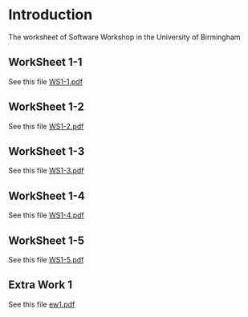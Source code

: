 # Introduction
The worksheet of Software Workshop in the University of Birmingham

## WorkSheet 1-1
See this file [WS1-1.pdf](Files/WS1-1.pdf)

## WorkSheet 1-2
See this file [WS1-2.pdf](Files/WS1-2.pdf)

## WorkSheet 1-3
See this file [WS1-3.pdf](Files/WS1-3.pdf)

## WorkSheet 1-4
See this file [WS1-4.pdf](Files/WS1-4.pdf)

## WorkSheet 1-5
See this file [WS1-5.pdf](Files/WS1-5.pdf)

## Extra Work 1
See this file [ew1.pdf](Files/ew1.pdf)